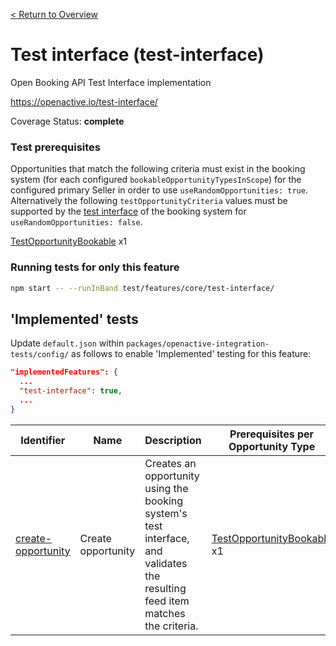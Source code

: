 [< Return to Overview](../../README.md)
# Test interface (test-interface)

Open Booking API Test Interface implementation


https://openactive.io/test-interface/

Coverage Status: **complete**
### Test prerequisites
Opportunities that match the following criteria must exist in the booking system (for each configured `bookableOpportunityTypesInScope`) for the configured primary Seller in order to use `useRandomOpportunities: true`. Alternatively the following `testOpportunityCriteria` values must be supported by the [test interface](https://openactive.io/test-interface/) of the booking system for `useRandomOpportunities: false`.

[TestOpportunityBookable](https://openactive.io/test-interface#TestOpportunityBookable) x1


### Running tests for only this feature

```bash
npm start -- --runInBand test/features/core/test-interface/
```



## 'Implemented' tests

Update `default.json` within `packages/openactive-integration-tests/config/` as follows to enable 'Implemented' testing for this feature:

```json
"implementedFeatures": {
  ...
  "test-interface": true,
  ...
}
```

| Identifier | Name | Description | Prerequisites per Opportunity Type |
|------------|------|-------------|---------------|
| [create-opportunity](./implemented/create-opportunity-test.js) | Create opportunity | Creates an opportunity using the booking system's test interface, and validates the resulting feed item matches the criteria. | [TestOpportunityBookable](https://openactive.io/test-interface#TestOpportunityBookable) x1 |


